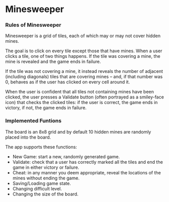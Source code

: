 # Minesweeper
### Rules of Minesweeper

Minesweeper is a grid of tiles, each of which may or may not cover hidden mines. 

The goal is to click on every tile except those that have mines. When a user clicks a tile, one of two things happens. If the tile was covering a mine, the mine is revealed and the game ends in failure. 

If the tile was not covering a mine, it instead reveals the number of adjacent (including diagonals) tiles that are covering mines – and, if that number was 0, behaves as if the user has clicked on every cell around it. 

When the user is confident that all tiles not containing mines have been clicked, the user presses a Validate button (often portrayed as a smiley-face icon) that checks the clicked tiles: if the user is correct, the game ends in victory, if not, the game ends in failure.

### Implemented Funtions

The board is an 8x8 grid and by default 10 hidden mines are randomly placed into the board.

The app supports these functions:

* New Game: start a new, randomly generated game.
* Validate: check that a user has correctly marked all the tiles and end the game in either victory or failure.
* Cheat: in any manner you deem appropriate, reveal the locations of the mines without ending the game.
* Saving/Loading game state.
* Changing difficult level.
* Changing the size of the board.
